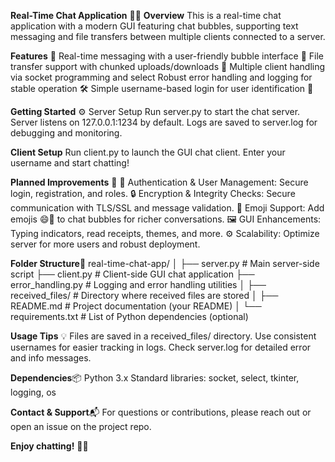 **Real-Time Chat Application** 💬✨
**Overview**
This is a real-time chat application with a modern GUI featuring chat bubbles, supporting text messaging and file transfers between multiple clients connected to a server.

**Features** 🚀
Real-time messaging with a user-friendly bubble interface 💬
File transfer support with chunked uploads/downloads 📁
Multiple client handling via socket programming and select
Robust error handling and logging for stable operation 🛠️
Simple username-based login for user identification 👤

**Getting Started** ⚙️
Server Setup
Run server.py to start the chat server.
Server listens on 127.0.0.1:1234 by default.
Logs are saved to server.log for debugging and monitoring.

**Client Setup**
Run client.py to launch the GUI chat client.
Enter your username and start chatting!

**Planned Improvements** 🌟
🔐 Authentication & User Management: Secure login, registration, and roles.
🔒 Encryption & Integrity Checks: Secure communication with TLS/SSL and message validation.
💬 Emoji Support: Add emojis 😄🎉 to chat bubbles for richer conversations.
🖼️ GUI Enhancements: Typing indicators, read receipts, themes, and more.
⚙️ Scalability: Optimize server for more users and robust deployment.

**Folder Structure**📁
real-time-chat-app/
│
├── server.py                # Main server-side script
├── client.py                # Client-side GUI chat application
├── error_handling.py        # Logging and error handling utilities
│
├── received_files/          # Directory where received files are stored
│
├── README.md                # Project documentation (your README)
│
└── requirements.txt         # List of Python dependencies (optional)


**Usage Tips** 💡
Files are saved in a received_files/ directory.
Use consistent usernames for easier tracking in logs.
Check server.log for detailed error and info messages.

**Dependencies**📦
Python 3.x
Standard libraries: socket, select, tkinter, logging, os

**Contact & Support**📬
For questions or contributions, please reach out or open an issue on the project repo.

**Enjoy chatting!** 🎉💬
